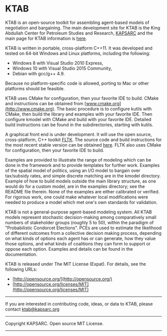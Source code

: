 # KTAB


KTAB is an open-source toolkit for assembling agent-based models of negotiation and bargaining. The main development site for KTAB is the King Abdullah Center for Petroleum Studies and Research, [KAPSARC](http://www.kapsarc.org) and the main page for  KTAB information is [here](http://ktab.kapsarc.org).

KTAB is written in portable, cross-platform C++11. It was developed and tested on 64-bit Windows and Linux platforms, including the following:

- Windows 8 with Visual Studio 2010 Express,
- Windows 10 with Visual Studio 2015 Community,
- Debian with gcc/g++ 4.9.

Because no platform-specific code is allowed, porting to Mac or other platforms should be feasible.

KTAB uses CMake for configuration, then your favorite IDE to build. CMake and instructions can be obtained from [www.cmake.org](http://www.cmake.org). The basic procedure is to configure kutils with CMake, then build the library and examples with your favorite IDE. Then configure kmodel with CMake and build with your favorite IDE. Detailed build instructions can be found in the subdirectories, starting with kutils.

A graphical front end is under development. It will use the open source, cross-platform, C++ toolkit [FLTK](http://www.fltk.org). The source code and build instructions for the most recent stable version can be obtained  [here](http://www.fltk.org/software.php). FLTK also uses CMake for configuration, then your favorite IDE to build.

Examples are provided to illustrate the range of modeling which can be done in the framework and to provide templates for further work. Examples of the spatial model of politics, using an I/O model to bargain over tax/subsidy rates, and simple discrete matching are in the kmodel directory. Example of how to build models outside the main library structure, as one would do for a custom model, are in the examples directory; see the README file therein. None of the examples are either calibrated or verified. For rigorous work, one could make whatever local modifications were needed to produce a model which met one's own standards for validation. 

KTAB is not a general-purpose agent-based modeling system. All KTAB models represent stochastic decision-making among comparatively small numbers of stakeholder groups (roughly 5 to 50), within the paradigm of "Probabilistic Condorcet Elections". PCEs are used to estimate the likelihood of different outcomes from a collective decision making process, depending on what kinds of options each agent has or can generate, how they value those options, and what kinds of coalitions they can form to support or oppose each option. Examples and details can be found in the documentation.

KTAB is released under The MIT License (Expat).
For details, see the following URLs:

- [http://opensource.org/](http://opensource.org/)
- [http://opensource.org/licenses/MIT](http://opensource.org/licenses/MIT)


----------


If you are interested in contributing code, ideas, or
data to KTAB, please contact ktab@kapsarc.org

----------

Copyright KAPSARC. Open source MIT License.

----------